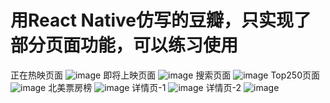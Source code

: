 # 用React Native仿写的豆瓣，只实现了部分页面功能，可以练习使用
正在热映页面
![image](https://github.com/leezhihua/DouBan/blob/master/src/img/IMG_0867.PNG)
即将上映页面
![image](https://github.com/leezhihua/DouBan/blob/master/src/img/IMG_0868.PNG)
搜索页面
![image](https://github.com/leezhihua/DouBan/blob/master/src/img/IMG_0869.PNG)
Top250页面
![image](https://github.com/leezhihua/DouBan/blob/master/src/img/IMG_0870.PNG)
北美票房榜
![image](https://github.com/leezhihua/DouBan/blob/master/src/img/IMG_0871.PNG)
详情页-1
![image](https://github.com/leezhihua/DouBan/blob/master/src/img/IMG_0872.PNG)
详情页-2
![image](https://github.com/leezhihua/DouBan/blob/master/src/img/IMG_0873.PNG)